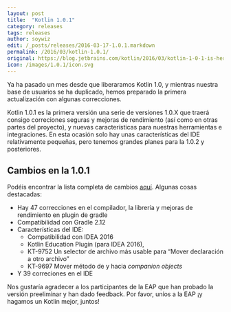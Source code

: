 ```yaml
---
layout: post
title:  "Kotlin 1.0.1"
category: releases
tags: releases
author: soywiz
edit: /_posts/releases/2016-03-17-1.0.1.markdown
permalink: /2016/03/kotlin-1.0.1/
original: https://blog.jetbrains.com/kotlin/2016/03/kotlin-1-0-1-is-here/
icon: /images/1.0.1/icon.svg
---
```


Ya ha pasado un mes desde que liberaramos Kotlin 1.0, y mientras nuestra base de usuarios
se ha duplicado, hemos preparado la primera actualización con algunas correcciones.

Kotlin 1.0.1 es la primera versión una serie de versiones 1.0.X que traerá consigo correciones seguras y mejoras de rendimiento (así como en otras partes del proyecto), y nuevas características para nuestras herramientas e integraciones.
En esta ocasión solo hay unas características del IDE relativamente pequeñas, pero tenemos grandes planes para la 1.0.2 y posteriores.

## Cambios en la 1.0.1

Podéis encontrar la lista completa de cambios [aquí](https://github.com/JetBrains/kotlin/blob/1.0.1/Changelog.md).
Algunas cosas destacadas:

* Hay 47 correcciones en el compilador, la librería y mejoras de rendimiento en plugin de gradle
* Compatibilidad con Gradle 2.12
* Características del IDE:
  * Compatibilidad con IDEA 2016
  * Kotlin Education Plugin (para IDEA 2016),
  * KT-9752 Un selector de archivo más usable para “Mover declaración a otro archivo”
  * KT-9697 Mover método de y hacia *companion objects*
* Y 39 correciones en el IDE

Nos gustaría agradecer a los participantes de la EAP que han probado la versión preeliminar y han dado feedback.
Por favor, uníos a la EAP ¡y hagamos un Kotlin mejor, juntos!
